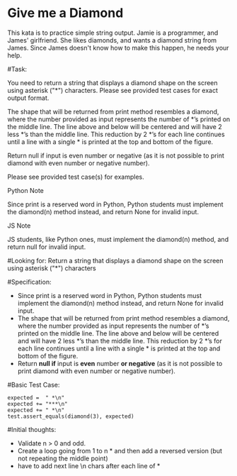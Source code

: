 # Give me a Diamond

This kata is to practice simple string output. Jamie is a programmer, and James' girlfriend. She likes diamonds, and wants a diamond string from James. Since James doesn't know how to make this happen, he needs your help.

#Task:

You need to return a string that displays a diamond shape on the screen using asterisk ("*") characters. Please see provided test cases for exact output format.

The shape that will be returned from print method resembles a diamond, where the number provided as input represents the number of *’s printed on the middle line. The line above and below will be centered and will have 2 less *’s than the middle line. This reduction by 2 *’s for each line continues until a line with a single * is printed at the top and bottom of the figure.

Return null if input is even number or negative (as it is not possible to print diamond with even number or negative number).

Please see provided test case(s) for examples.

Python Note

Since print is a reserved word in Python, Python students must implement the diamond(n) method instead, and return None for invalid input.

JS Note

JS students, like Python ones, must implement the diamond(n) method, and return null for invalid input.

#Looking for:
Return a string that displays a diamond shape on the screen using asterisk ("*") characters

#Specification:

- Since print is a reserved word in Python, Python students must implement the diamond(n) method instead, and return None for invalid input.
- The shape that will be returned from print method resembles a diamond, where the number provided as input represents the number of *’s printed on the middle line. The line above and below will be centered and will have 2 less *’s than the middle line. This reduction by 2 *’s for each line continues until a line with a single * is printed at the top and bottom of the figure.
- Return **null if** input is **even** number **or negative** (as it is not possible to print diamond with even number or negative number).

#Basic Test Case:
~~~~
expected =  " *\n"
expected += "***\n"
expected += " *\n"
test.assert_equals(diamond(3), expected)
~~~~

#Initial thoughts:
- Validate n > 0 and odd.
- Create a loop going from 1 to n * and then add a reversed version (but not repeating the middle point)
- have to add next line \n chars after each line of *





